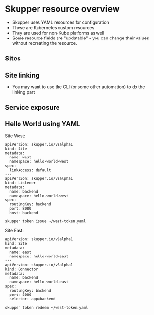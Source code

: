 # Skupper resource overview

- Skupper uses YAML resources for configuration
- These are Kubernetes custom resources
- They are used for non-Kube platforms as well
- Some resource fields are "updatable" - you can change their values
  without recreating the resource.

## Sites

## Site linking

- You may want to use the CLI (or some other automation) to do the
  linking part

## Service exposure

## Hello World using YAML

Site West:

~~~
apiVersion: skupper.io/v2alpha1
kind: Site
metadata:
  name: west
  namespace: hello-world-west
spec:
  linkAccess: default
---
apiVersion: skupper.io/v2alpha1
kind: Listener
metadata:
  name: backend
  namespace: hello-world-west
spec:
  routingKey: backend
  port: 8080
  host: backend
~~~

~~~
skupper token issue ~/west-token.yaml
~~~

Site East:

~~~
apiVersion: skupper.io/v2alpha1
kind: Site
metadata:
  name: east
  namespace: hello-world-east
---
apiVersion: skupper.io/v2alpha1
kind: Connector
metadata:
  name: backend
  namespace: hello-world-east
spec:
  routingKey: backend
  port: 8080
  selector: app=backend
~~~

~~~
skupper token redeem ~/west-token.yaml
~~~
